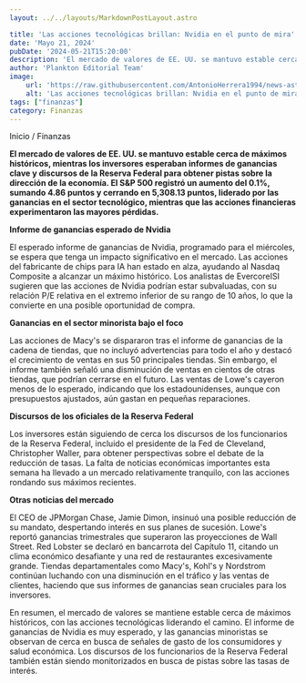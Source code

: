 ```yaml
---
layout: ../../layouts/MarkdownPostLayout.astro

title: 'Las acciones tecnológicas brillan: Nvidia en el punto de mira'
date: 'Mayo 21, 2024'
pubDate: '2024-05-21T15:20:00'
description: 'El mercado de valores de EE. UU. se mantuvo estable cerca de máximos históricos, mientras los inversores esperaban informes de ganancias clave.'
author: 'Plankton Editorial Team'
image:
    url: 'https://raw.githubusercontent.com/AntonioHerrera1994/news-astro/master/src/assets/finanzas/finanzas14.webp'
    alt: 'Las acciones tecnológicas brillan: Nvidia en el punto de mira'
tags: ["finanzas"]
category: Finanzas
---
```


<span><a href="/" style="text-decoration:none;color:#0F1416">Inicio</a> / <a href="/finanzas" style="text-decoration:none;color:#0F1416">Finanzas</a></span>


<p style="font-weight: bold;">El mercado de valores de EE. UU. se mantuvo estable cerca de máximos históricos, mientras los inversores esperaban informes de ganancias clave y discursos de la Reserva Federal para obtener pistas sobre la dirección de la economía. El S&P 500 registró un aumento del 0.1%, sumando 4.86 puntos y cerrando en 5,308.13 puntos, liderado por las ganancias en el sector tecnológico, mientras que las acciones financieras experimentaron las mayores pérdidas.</p>

**Informe de ganancias esperado de Nvidia**

El esperado informe de ganancias de Nvidia, programado para el miércoles, se espera que tenga un impacto significativo en el mercado. Las acciones del fabricante de chips para IA han estado en alza, ayudando al Nasdaq Composite a alcanzar un máximo histórico. Los analistas de EvercoreISI sugieren que las acciones de Nvidia podrían estar subvaluadas, con su relación P/E relativa en el extremo inferior de su rango de 10 años, lo que la convierte en una posible oportunidad de compra.

**Ganancias en el sector minorista bajo el foco**

Las acciones de Macy's se dispararon tras el informe de ganancias de la cadena de tiendas, que no incluyó advertencias para todo el año y destacó el crecimiento de ventas en sus 50 principales tiendas. Sin embargo, el informe también señaló una disminución de ventas en cientos de otras tiendas, que podrían cerrarse en el futuro. Las ventas de Lowe's cayeron menos de lo esperado, indicando que los estadounidenses, aunque con presupuestos ajustados, aún gastan en pequeñas reparaciones.

**Discursos de los oficiales de la Reserva Federal**

Los inversores están siguiendo de cerca los discursos de los funcionarios de la Reserva Federal, incluido el presidente de la Fed de Cleveland, Christopher Waller, para obtener perspectivas sobre el debate de la reducción de tasas. La falta de noticias económicas importantes esta semana ha llevado a un mercado relativamente tranquilo, con las acciones rondando sus máximos recientes.

**Otras noticias del mercado**

El CEO de JPMorgan Chase, Jamie Dimon, insinuó una posible reducción de su mandato, despertando interés en sus planes de sucesión. Lowe's reportó ganancias trimestrales que superaron las proyecciones de Wall Street. Red Lobster se declaró en bancarrota del Capítulo 11, citando un clima económico desafiante y una red de restaurantes excesivamente grande. Tiendas departamentales como Macy's, Kohl's y Nordstrom continúan luchando con una disminución en el tráfico y las ventas de clientes, haciendo que sus informes de ganancias sean cruciales para los inversores.

En resumen, el mercado de valores se mantiene estable cerca de máximos históricos, con las acciones tecnológicas liderando el camino. El informe de ganancias de Nvidia es muy esperado, y las ganancias minoristas se observan de cerca en busca de señales de gasto de los consumidores y salud económica. Los discursos de los funcionarios de la Reserva Federal también están siendo monitorizados en busca de pistas sobre las tasas de interés.